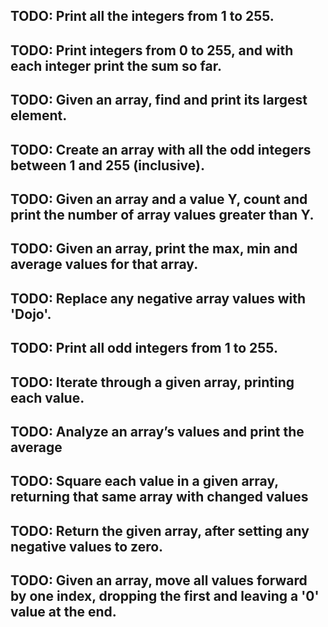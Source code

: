 ## TODO: Print all the integers from 1 to 255.


## TODO: Print integers from 0 to 255, and with each integer print the sum so far.



## TODO: Given an array, find and print its largest element.




## TODO: Create an array with all the odd integers between 1 and 255 (inclusive).



## TODO: Given an array and a value Y, count and print the number of array values greater than Y.


## TODO: Given an array, print the max, min and average values for that array.

    

## TODO: Replace any negative array values with 'Dojo'.


## TODO: Print all odd integers from 1 to 255.


## TODO: Iterate through a given array, printing each value.


## TODO: Analyze an array’s values and print the average


## TODO: Square each value in a given array, returning that same array with changed values


## TODO: Return the given array, after setting any negative values to zero.


## TODO: Given an array, move all values forward by one index, dropping the first and leaving a '0' value at the end.